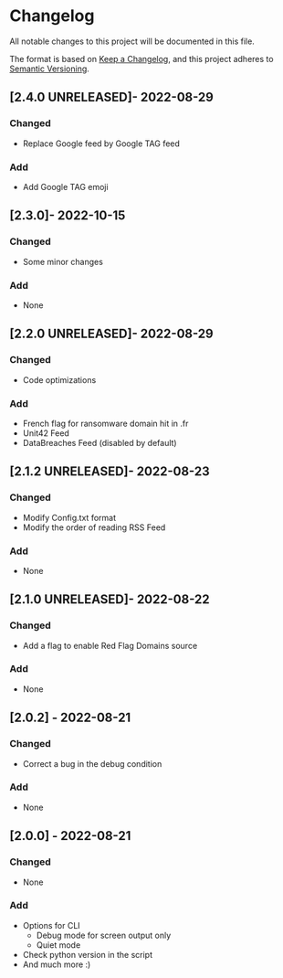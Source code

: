 # Changelog

All notable changes to this project will be documented in this file.

The format is based on [Keep a Changelog](https://keepachangelog.com/en/1.0.0/),
and this project adheres to [Semantic Versioning](https://semver.org/spec/v2.0.0.html).

## [2.4.0 UNRELEASED]- 2022-08-29

### Changed

- Replace Google feed by Google TAG feed 

### Add

- Add Google TAG emoji

## [2.3.0]- 2022-10-15

### Changed

- Some minor changes 

### Add

- None 

## [2.2.0 UNRELEASED]- 2022-08-29

### Changed

- Code optimizations

### Add

- French flag for ransomware domain hit in .fr 
- Unit42 Feed
- DataBreaches Feed (disabled by default) 

## [2.1.2 UNRELEASED]- 2022-08-23

### Changed

- Modify Config.txt format 
- Modify the order of reading RSS Feed

### Add

- None 

## [2.1.0 UNRELEASED]- 2022-08-22

### Changed

- Add a flag to enable Red Flag Domains source 

### Add

- None 

## [2.0.2] - 2022-08-21

### Changed

- Correct a bug in the debug condition 

### Add

- None 

## [2.0.0] - 2022-08-21

### Changed

- None 

### Add

- Options for CLI
  - Debug mode for screen output only 
  - Quiet mode
- Check python version in the script
- And much more :)  